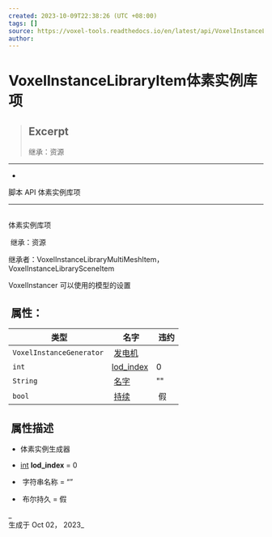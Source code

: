 ```yaml
---
created: 2023-10-09T22:38:26 (UTC +08:00)
tags: []
source: https://voxel-tools.readthedocs.io/en/latest/api/VoxelInstanceLibraryItem/
author: 
---
```


# VoxelInstanceLibraryItem体素实例库项

> ## Excerpt
> 继承：资源

---
-   [](https://voxel-tools.readthedocs.io/en/latest/)
  
脚本 API 体素实例库项

___

##   
体素实例库项

 继承：资源

  
继承者：VoxelInstanceLibraryMultiMeshItem， VoxelInstanceLibrarySceneItem

  
VoxelInstancer 可以使用的模型的设置

##  属性：

|  类型 |  名字 |  违约 |
| --- | --- | --- |
| `VoxelInstanceGenerator` |  [发电机](https://voxel-tools.readthedocs.io/en/latest/api/VoxelInstanceLibraryItem/#i_generator) |  |
| `int` | [lod\_index](https://voxel-tools.readthedocs.io/en/latest/api/VoxelInstanceLibraryItem/#i_lod_index) | 0 |
| `String` |  [名字](https://voxel-tools.readthedocs.io/en/latest/api/VoxelInstanceLibraryItem/#i_name) | "" |
| `bool` |  [持续](https://voxel-tools.readthedocs.io/en/latest/api/VoxelInstanceLibraryItem/#i_persistent) |  假 |

##  属性描述

-     
    体素实例生成器
    
-   [int](https://docs.godotengine.org/en/stable/classes/class_int.html) **lod\_index** = 0
    
-    字符串名称 = “”
    
-    布尔持久 = 假
    

_  
生成于 Oct 02， 2023_
